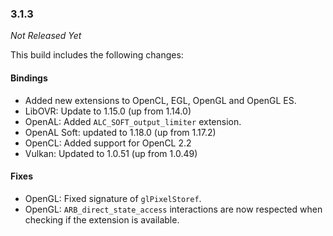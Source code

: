 ### 3.1.3

_Not Released Yet_

This build includes the following changes:

#### Bindings

- Added new extensions to OpenCL, EGL, OpenGL and OpenGL ES.
- LibOVR: Update to 1.15.0 (up from 1.14.0)
- OpenAL: Added `ALC_SOFT_output_limiter` extension.
- OpenAL Soft: updated to 1.18.0 (up from 1.17.2)
- OpenCL: Added support for OpenCL 2.2
- Vulkan: Updated to 1.0.51 (up from 1.0.49)

#### Fixes

- OpenGL: Fixed signature of `glPixelStoref`.
- OpenGL: `ARB_direct_state_access` interactions are now respected when checking if the extension is available.